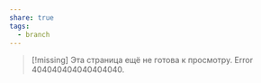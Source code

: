 ```yaml
---
share: true
tags:
  - branch
---
```


> [!missing] 
> Эта страница ещё не готова к просмотру. Error 404040404040404040.


